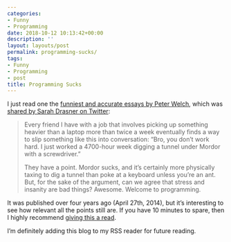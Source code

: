 ```yaml
---
categories:
- Funny
- Programming
date: 2018-10-12 10:13:42+00:00
description: ''
layout: layouts/post
permalink: programming-sucks/
tags:
- Funny
- Programming
- post
title: Programming Sucks
---
```


<p>I just read one the <a href="https://www.stilldrinking.org/programming-sucks">funniest and accurate essays by Peter Welch</a>, which was <a href="https://twitter.com/sarah_edo/status/1050121042520289281">shared by Sarah Drasner on Twitter</a>:</p>
<blockquote>
<p>Every friend I have with a job that involves picking up something heavier than a laptop more than twice a week eventually finds a way to slip something like this into conversation: “Bro, you don’t work hard. I just worked a 4700-hour week digging a tunnel under Mordor with a screwdriver.”</p>
<p>They have a point. Mordor sucks, and it’s certainly more physically taxing to dig a tunnel than poke at a keyboard unless you’re an ant. But, for the sake of the argument, can we agree that stress and insanity are bad things? Awesome. Welcome to programming.</p>
</blockquote>
<p>It was published over four years ago (April 27th, 2014), but it’s interesting to see how relevant all the points still are. If you have 10 minutes to spare, then I highly recommend <a href="https://www.stilldrinking.org/programming-sucks">giving this a read</a>.</p>
<p>I’m definitely adding this blog to my RSS reader for future reading.</p>